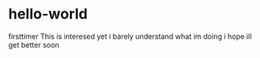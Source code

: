 # hello-world
firsttimer
This is interesed yet i barely understand what im doing
i hope ill get better soon
